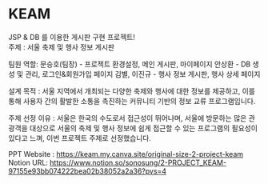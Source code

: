 # KEAM
JSP &amp; DB 를 이용한 게시판 구현 프로젝트!<br/>
주제 : 서울 축제 및 행사 정보 게시판<br/>

팀원 역할:
문승호(팀장) - 프로젝트 환경설정, 메인 게시판, 마이페이지
안상환 - DB 생성 및 관리, 로그인&회원가입 페이지
김별, 이진규 - 행사 정보 게시판, 행사 상세 페이지

설계 목적 : 서울 지역에서 개최되는 다양한 축제와 행사에 대한 정보를 제공하고, 이를 통해 사용자 간의 활발한 소통을 촉진하는 커뮤니티 기반의 정보 교류 프로그램입니다.

주제 선정 이유 : 서울은 한국의 수도로서 접근성이 뛰어나며, 서울에 방문하는 많은 관광객을 대상으로 서울의 축제 및 행사 정보에 쉽게 접근할 수 있는 프로그램의 필요성이 있다고 느껴, 이번 프로젝트 주제로 선정했습니다.

PPT Website : https://keam.my.canva.site/original-size-2-project-keam<br/>
Notion URL: https://www.notion.so/sonosung/2-PROJECT_KEAM-97155e93bb074222bea02b38052a2a36?pvs=4

